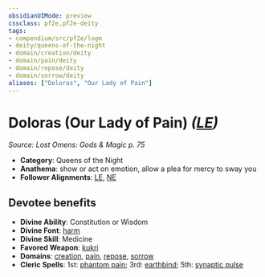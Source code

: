 ```yaml
---
obsidianUIMode: preview
cssclass: pf2e,pf2e-deity
tags:
- compendium/src/pf2e/logm
- deity/queens-of-the-night
- domain/creation/deity
- domain/pain/deity
- domain/repose/deity
- domain/sorrow/deity
aliases: ["Doloras", "Our Lady of Pain"]
---
```

# Doloras (Our Lady of Pain) *([LE](../../../rules/traits/lawful-evil-b1.md))*  
*Source: Lost Omens: Gods & Magic p. 75*  

- **Category**: Queens of the Night
- **Anathema**: show or act on emotion, allow a plea for mercy to sway you
- **Follower Alignments**: [LE](../../../rules/traits/lawful-evil-b1.md), [NE](../../../rules/traits/neutral-evil-b1.md)

## Devotee benefits

- **Divine Ability**: Constitution or Wisdom
- **Divine Font**: [harm](../../spells/harm.md)
- **Divine Skill**: Medicine
- **Favored Weapon**: [kukri](../../equipment/items/kukri.md)
- **Domains**: [creation](../domains.md#Creation), [pain](../domains.md#Pain), [repose](../domains.md#Repose), [sorrow](../domains.md#Sorrow)
- **Cleric Spells**: 1st: [phantom pain](../../spells/phantom-pain.md); 3rd: [earthbind](../../spells/earthbind.md); 5th: [synaptic pulse](../../spells/synaptic-pulse.md)